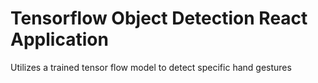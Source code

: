 # Tensorflow Object Detection React Application
Utilizes a trained tensor flow model to detect specific hand gestures



